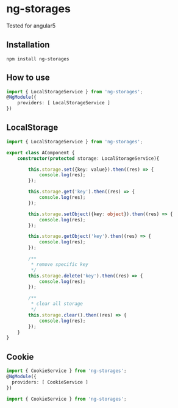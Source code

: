 # ng-storages
Tested for angular5

## Installation
```
npm install ng-storages
```

## How to use
``` app.module.ts
import { LocalStorageService } from 'ng-storages';
@NgModule({
    providers: [ LocalStorageService ]
})

```

## LocalStorage
``` app.componet.ts
import { LocalStorageService } from 'ng-storages';

export class AComponent {
    constructor(protected storage: LocalStorageService){

        this.storage.set({key: value}).then((res) => {
            console.log(res);
        });

        this.storage.get('key').then((res) => {
            console.log(res);
        });

        this.storage.setObject({key: object}).then((res) => {
            console.log(res);
        });

        this.storage.getObject('key').then((res) => {
            console.log(res);
        });

        /**
         * remove specific key
         */
        this.storage.delete('key').then((res) => {
            console.log(res);
        });

        /**
         * clear all storage
         */
        this.storage.clear().then((res) => {
            console.log(res);
        });
    }
}
```

## Cookie
``` app.module.ts
import { CookieService } from 'ng-storages';
@NgModule({
  providers: [ CookieService ]
})

```

``` app.componet.ts
import { CookieService } from 'ng-storages';

```
